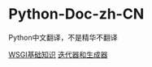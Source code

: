 Python-Doc-zh-CN
================

Python中文翻译，不是精华不翻译

[WSGI基础知识](https://github.com/mainframer/Python-Doc-zh-CN/blob/master/WSGI%E5%9F%BA%E7%A1%80%E7%9F%A5%E8%AF%86.md)
[迭代器和生成器](https://github.com/mainframer/Python-Doc-zh-CN/blob/master/%E8%BF%AD%E4%BB%A3%E5%99%A8%E5%92%8C%E7%94%9F%E6%88%90%E5%99%A8.md)
